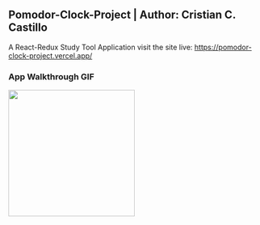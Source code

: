 Pomodor-Clock-Project | Author: Cristian C. Castillo
---
A React-Redux Study Tool Application
visit the site live: https://pomodor-clock-project.vercel.app/

### App Walkthrough GIF

<img src="https://s3.amazonaws.com/img0.recordit.co/Bdl5myQZKl.mp4?AWSAccessKeyId=AKIAUQ5RURZ7ND2T2B6I&Expires=1607725718&Signature=0yQ0usr7zEiiKctdQVmIkXl5bvg%3D" width=250><br>

